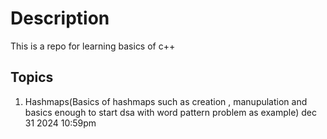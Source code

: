 # Description
This is a repo for learning basics of c++
## Topics
1) Hashmaps(Basics of hashmaps such as creation , manupulation and basics enough to start dsa with word pattern problem as example) dec 31 2024 10:59pm